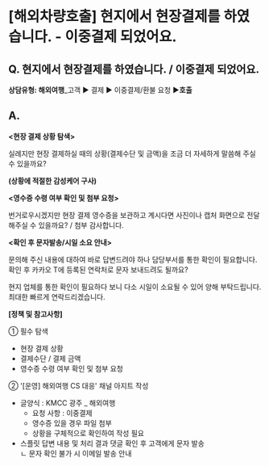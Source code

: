 # [해외차량호출] 현지에서 현장결제를 하였습니다. - 이중결제 되었어요.

**Q. 현지에서 현장결제를 하였습니다. / 이중결제 되었어요.**
-------------------------------------

**상담유형: 해외여행**\_고객 ▶ 결제 ▶ 이중결제/환불 요청 ▶****호출****

**A.**
------

**<현장 결제 상황 탐색>**

실례지만 현장 결제하실 때의 상황(결제수단 및 금액)을 조금 더 자세하게 말씀해 주실 수 있을까요?

**(상황에 적절한 감성케어 구사)**

**<영수증 수령 여부 확인 및 첨부 요청>**

번거로우시겠지만 현장 결제 영수증을 보관하고 계시다면 사진이나 캡처 화면으로 전달해주실 수 있을까요? / 첨부 감사합니다.

**<확인 후 문자발송/시일 소요 안내>**

문의해 주신 내용에 대하여 바로 답변드려야 하나 담당부서를 통한 확인이 필요합니다.  
확인 후 카카오 T에 등록된 연락처로 문자 보내드려도 될까요?  
  
현지 업체를 통한 확인이 필요하다 보니 다소 시일이 소요될 수 있어 양해 부탁드립니다.   
최대한 빠르게 연락드리겠습니다.

**[정책 및 참고사항]**

① 필수 탐색

* 현장 결제 상황
* 결제수단 / 결제 금액
* 영수증 수령 여부 확인 및 첨부 요청

② '[운영] 해외여행 CS 대응' 채널 아지트 작성

* 글양식 : KMCC 광주 \_ 해외여행  
  - 요청 사항 : 이중결제  
  - 영수증 있을 경우 파일 첨부  
  - 상황을 구체적으로 확인하여 작성 필요
* 스플릿 답변 내용 및 처리 결과 댓글 확인 후 고객에게 문자 발송  
  ㄴ 문자 확인 불가 시 이메일 발송 안내